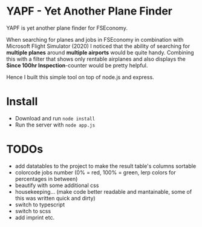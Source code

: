 # YAPF - Yet Another Plane Finder

YAPF is yet another plane finder for FSEconomy.

When searching for planes and jobs in FSEconomy in combination with Microsoft Flight Simulator (2020) I noticed that the ability of searching for **multiple planes** around **multiple airports** would be quite handy. Combining this with a filter that shows only rentable airplanes and also displays the **Since 100hr Inspection**-counter would be pretty helpful.

Hence I built this simple tool on top of node.js and express.

# Install

- Download and run `node install`
- Run the server with `node app.js`

# TODOs

- add datatables to the project to make the result table's columns sortable
- colorcode jobs number (0% = red, 100% = green, lerp colors for percentages in between)
- beautify with some additional css
- housekeeping... (make code better readable and mantainable, some of this was written quick and dirty)
- switch to typescript
- switch to scss
- add imprint etc.